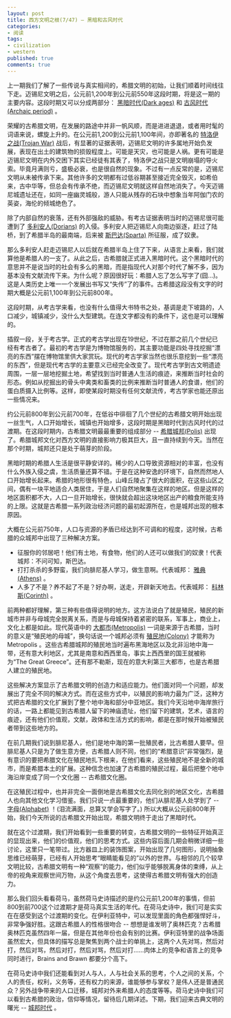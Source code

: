 ```yaml
---
layout: post
title: 西方文明之根(7/47) — 黑暗和古风时代
categories:
- 阅读
tags:
- civilization
- western
published: true
comments: true
---
```

上一期我们了解了一些传说与真实相间的，希腊文明的初始，让我们顺着时间线往下走。迈锡尼文明之后，公元前1,200年到公元前550年这段时期，将是这一期的主要内容。这段时期又可以分成两部分： [黑暗时代(Dark ages)](http://en.wikipedia.org/wiki/Greek_Dark_Ages) 和 [古风时代(Archaic period)](http://en.wikipedia.org/wiki/Archaic_Greece) 。

荣耀的古希腊文明，在发展的路途中并非一帆风顺，而是进进退退，或者用时髦的词语来说，螺旋上升的。在公元前1,200到公元前1,100年间，亦即著名的 [特洛伊之战(Trojan War)](http://en.wikipedia.org/wiki/Trojan_War) 战后，有显著的证据表明，迈锡尼文明的许多属地开始负发展，表现在出土的建筑物的损毁程度上。可能是天灾，也可能是人祸。更有可能是迈锡尼文明在内外交困下其实已经徒有其表了，特洛伊之战只是文明崩塌的导火索。毕竟月满则亏，盛极必衰，也是很自然的现象。不过有一点反常的是，迈锡尼文明从未被传承下来。其他许多的文明都有过低谷期甚至接近完全毁灭，如希伯来，古中华等，但总会有传承不绝，而迈锡尼文明就这样自然地消失了。今天迈锡尼城遗址还在，如同一座幽灵城般，游人只能从残存的石块中想象当年阿伽门农的英姿，海伦的倾城绝色了。

<!-- more -->

除了内部自然的衰落，还有外部强敌的威胁。有考古证据表明当时的迈锡尼很可能遭到了 [多利安人(Dorians)](http://en.wikipedia.org/wiki/Dorians) 的入侵。多利安人把迈锡尼人向南边驱逐，赶过了陆桥，到了希腊半岛的最南端，后来被 [斯巴达(Sparta)](http://en.wikipedia.org/wiki/Sparta) 所征服，成了奴隶。

那么多利安人赶走迈锡尼人以后就在希腊半岛上住了下来，从语言上来看，我们就算他是希腊人的一支了。从此之后，古希腊就正式进入黑暗时代。这个黑暗时代的意思并不是说当时的社会有多么的黑暗，而是指现代人对那个时代了解不多，因为基本没有文献流传下来。为什么呢？原因很好玩：希腊人忘了怎么写字了(囧...)。这是人类历史上唯一一个发展出书写又“失传”了的事件。古希腊这段没有文字的时期大概是公元前1,100年到公元前800年。

这段时期，从考古学来看，也没有什么值得大书特书之处，基调是走下坡路的，人口减少，城镇减少，没什么大型建筑。在连文字都没有的条件下，这也是可以理解的。

插叙一段，关于考古学。正式的考古学出现在19世纪，不过在那之前几个世纪已经有考古者了。最初的考古学是为博物馆服务的，其主要功能是四处寻找挖掘“漂亮的东西”摆在博物馆里供大家赏玩。现代的考古学家当然也很乐意挖到一些“漂亮的东西”，但是现代考古学的主要意义已经完全改变了。现代考古学到古文明遗迹周围，一层一层地挖掘土地，希望找到当时普通人生活的痕迹，来推断当时社会的形态。例如从挖掘出的骨头中禽类和畜类的比例来推断当时普通人的食谱，他们的蛋白质摄入比例等。这样，即使某段时期没有任何文献流传，考古学家也能还原出一些情况来。

约公元前800年到公元前700年，在低谷中徘徊了几个世纪的古希腊文明开始出现一丝生气，人口开始增长，城镇也开始增多，这段时期是黑暗时代到古风时代的过渡期。在这段时期内，古希腊文明最最重要的组成部分 -- [希腊城邦(Polis)](http://en.wikipedia.org/wiki/Polis) 出现了。希腊城邦文化对西方文明的直接影响力极其巨大，且一直持续到今天。当然在那个时期，城邦还只是处于萌芽的阶段。

黑暗时期的希腊人生活是很平静安详的。稀少的人口导致资源相对的丰富，也没有什么外族入侵之虞，生活质量还算不错。于是在这种安逸的环境下，自然而然地人口开始增长起来。希腊的地形很有特色，山峰丘陵占了很大的面积，在这些山区之间，偶有一块平地适合人类居住，于是人们自然地聚集在这样的地区。但是这样的地区面积都不大，人口一旦开始增长，很快就会超出这块地区出产的粮食所能支持的上限。这就是古希腊一系列政治经济问题的最初起源所在，也是城邦出现的根本原因。

大概在公元前750年，人口与资源的矛盾已经达到不可调和的程度，这时候，古希腊的众城邦中出现了三种解决方案。

- 征服你的邻居吧！他们有土地，有食物，他们的人还可以做我们的奴隶！代表城邦：不问可知，斯巴达。
- 打打杀杀的多野蛮，我们向腓尼基人学习，做生意啊。代表城邦： [雅典(Athens)](http://en.wikipedia.org/wiki/History_of_Athens) 。
- 人多了不是？养不起了不是？好办啊，送走，开辟新天地去。代表城邦： [科林斯(Corinth)](http://en.wikipedia.org/wiki/Ancient_Corinth) 。

前两种都好理解，第三种有些值得说明的地方。这方法说白了就是殖民，殖民的新城市并非与母城完全脱离关系，而是与母城保持着紧密的联系，军事上，商业上，文化上都是如此。现代英语中的 [大都市(Metropolis)](http://en.wikipedia.org/wiki/Metropolis) 一词是来源于古希腊，当时的意义是“殖民地的母城”，换句话说一个城邦必须有 [殖民地(Colony)](http://en.wikipedia.org/wiki/Colony) 才能称为 Metropolis 。这些古希腊城邦的殖民地当时遍布黑海地区以及北非沿地中海一带，还有意大利地区，尤其是南意和西西里岛，事实上西西里的国王就被称为“The Great Greece”。还有那不勒斯，现在的意大利第三大都市，也是古希腊人建立的殖民地。

这些解决方案显示了古希腊文明的创造力和适应能力。他们面对同一个问题，却发展出了完全不同的解决方式。而在这些方式中，以殖民的影响力最为广泛，这种方式把古希腊的文化扩展到了整个地中海和部分中亚地区。我们今天沿地中海岸旅行的话，一路上都能见到古希腊人留下的神庙遗址，他们留下的建筑，艺术，语言的痕迹，还有他们价值观，文献，政体和生活方式的影响，都是在那时候开始被殖民者带到这些地方的。

在前几期我们说到腓尼基人，他们是地中海的第一批殖民者，比古希腊人要早。但腓尼基人只是为了做生意方便，古希腊人则不同，他们的“希腊意识”非常强烈，是有意识的要把希腊文化在殖民地扎下根来，在他们看来，这些殖民地不是全新的城市，而是希腊本土的扩展。这种信念也加速了古希腊的殖民过程，最后把整个地中海沿岸变成了同一个文化圈 -- 古希腊文化圈。

在这殖民过程中，也并非完全一面倒地是古希腊文化去同化别的地区文化，古希腊人也向其他文化学习借鉴。我们只说一点最重要的，他们从腓尼基人处学到了 -- [字母(Alphabet)](http://en.wikipedia.org/wiki/Alphabet) ！(泪流满面，总算又学会写字了。) 所以大概从公元前800年开始，我们今天所说的古希腊文开始出现，希腊文明终于走出了黑暗时代。

就在这个过渡期，我们开始看到一些重要的转变，古希腊文明的一些特征开始真正的显现出来，他们的价值观，他们的思考方式。这些内容后面几期会稍微详细一些讨论，这里只一笔带过。比方器皿上的装饰图案，开始出现了几何图形，说明抽象思维已经萌芽，已经有人开始思考“眼睛能看见的”以外的世界。与相邻的几个较早文明比较，古希腊文明有一种“观察”的能力，他们似乎能够脱离身体的束缚，从上帝的视角来观察世间万物，从这个角度去思考，这使得古希腊文明有强大的创造力。

那么我们回头看看荷马，虽然荷马史诗描述的是约公元前1,200年的事情，但前800到前700这个过渡期才是荷马真实生活的年代。在荷马史诗中，我们可是实实在在感受到这个过渡期的变化。在伊利亚特中，可以发现里面的角色都强悍好斗，非常争强好胜。这跟古希腊人的性格很吻合 -- 想想是谁发明了奥林匹克？古希腊奥林匹克虽然四年一届，但是在其他年份也会有别的比赛。伊利亚特里的战争场面虽然宏大，但具体的描写总是聚焦到两个战士的单挑上，这两个人先对骂，然后对打，然后对骂，然后对打，然后对骂，然后对打……肉体上的竞争和语言上的竞争同时进行，Brains and Brawn 都要分个高下。

在荷马史诗中我们还能看到对人与人，人与社会关系的思考，个人之间的关系，个人的责任，权利，义务等，还有权力的来源，谁能够参与掌权？是伟人还是普通民众？另外战争带来的人口迁移，城邦对外来希腊人的态度等等。荷马史诗中我们可以看到古希腊的政治，信仰等情况，留待后几期详述。下期，我们迎来古典文明的曙光 -- [城邦时代](http://webabie.com/the-foundation-of-western-civilization-8-of-47/) 。

